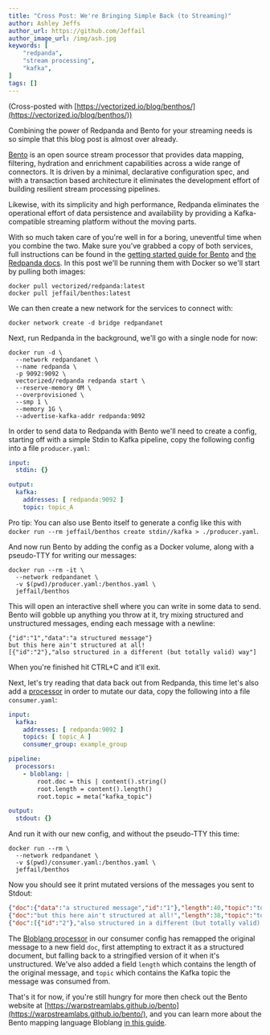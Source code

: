 ```yaml
---
title: "Cross Post: We're Bringing Simple Back (to Streaming)"
author: Ashley Jeffs
author_url: https://github.com/Jeffail
author_image_url: /img/ash.jpg
keywords: [
    "redpanda",
    "stream processing",
    "kafka",
]
tags: []
---
```


(Cross-posted with [https://vectorized.io/blog/benthos/](https://vectorized.io/blog/benthos/))

Combining the power of Redpanda and Bento for your streaming needs is so simple that this blog post is almost over already.

<!--truncate-->

[Bento](https://warpstreamlabs.github.io/bento/) is an open source stream processor that provides data mapping, filtering, hydration and enrichment capabilities across a wide range of connectors. It is driven by a minimal, declarative configuration spec, and with a transaction based architecture it eliminates the development effort of building resilient stream processing pipelines.

Likewise, with its simplicity and high performance, Redpanda eliminates the operational effort of data persistence and availability by providing a Kafka-compatible streaming platform without the moving parts.

With so much taken care of you're well in for a boring, uneventful time when you combine the two. Make sure you've grabbed a copy of both services, full instructions can be found in the [getting started guide for Bento](https://warpstreamlabs.github.io/bento/docs/guides/getting_started) and [the Redpanda docs](https://vectorized.io/docs). In this post we'll be running them with Docker so we'll start by pulling both images:

```
docker pull vectorized/redpanda:latest
docker pull jeffail/benthos:latest
```

We can then create a new network for the services to connect with:

```
docker network create -d bridge redpandanet
```

Next, run Redpanda in the background, we'll go with a single node for now:

```
docker run -d \
  --network redpandanet \
  --name redpanda \
  -p 9092:9092 \
  vectorized/redpanda redpanda start \
  --reserve-memory 0M \
  --overprovisioned \
  --smp 1 \
  --memory 1G \
  --advertise-kafka-addr redpanda:9092
```

In order to send data to Redpanda with Bento we'll need to create a config, starting off with a simple Stdin to Kafka pipeline, copy the following config into a file `producer.yaml`:

```yaml
input:
  stdin: {}

output:
  kafka:
    addresses: [ redpanda:9092 ]
    topic: topic_A
```

Pro tip: You can also use Bento itself to generate a config like this with `docker run --rm jeffail/benthos create stdin//kafka > ./producer.yaml`.

And now run Bento by adding the config as a Docker volume, along with a pseudo-TTY for writing our messages:

```
docker run --rm -it \
  --network redpandanet \
  -v $(pwd)/producer.yaml:/benthos.yaml \
  jeffail/benthos
```

This will open an interactive shell where you can write in some data to send. Bento will gobble up anything you throw at it, try mixing structured and unstructured messages, ending each message with a newline:

```
{"id":"1","data":"a structured message"}
but this here ain't structured at all!
[{"id":"2"},"also structured in a different (but totally valid) way"]
```

When you're finished hit CTRL+C and it'll exit.

Next, let's try reading that data back out from Redpanda, this time let's also add a [processor](https://warpstreamlabs.github.io/bento/docs/components/processors/about) in order to mutate our data, copy the following into a file `consumer.yaml`:

```yaml
input:
  kafka:
    addresses: [ redpanda:9092 ]
    topics: [ topic_A ]
    consumer_group: example_group

pipeline:
  processors:
    - bloblang: |
        root.doc = this | content().string()
        root.length = content().length()
        root.topic = meta("kafka_topic")

output:
  stdout: {}
```

And run it with our new config, and without the pseudo-TTY this time:

```
docker run --rm \
  --network redpandanet \
  -v $(pwd)/consumer.yaml:/benthos.yaml \
  jeffail/benthos
```

Now you should see it print mutated versions of the messages you sent to Stdout:

```json
{"doc":{"data":"a structured message","id":"1"},"length":40,"topic":"topic_A"}
{"doc":"but this here ain't structured at all!","length":38,"topic":"topic_A"}
{"doc":[{"id":"2"},"also structured in a different (but totally valid) way"],"length":69,"topic":"topic_A"}
```

The [Bloblang processor](https://warpstreamlabs.github.io/bento/docs/components/processors/bloblang) in our consumer config has remapped the original message to a new field `doc`, first attempting to extract it as a structured document, but falling back to a stringified version of it when it's unstructured. We've also added a field `length` which contains the length of the original message, and `topic` which contains the Kafka topic the message was consumed from.

That's it for now, if you're still hungry for more then check out the Bento website at [https://warpstreamlabs.github.io/bento](https://warpstreamlabs.github.io/bento/), and you can learn more about the Bento mapping language Bloblang [in this guide](https://warpstreamlabs.github.io/bento/docs/guides/bloblang/about).
